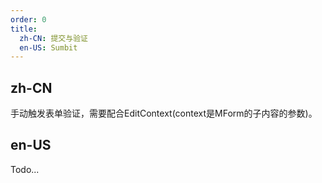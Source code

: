 ```yaml
---
order: 0
title:
  zh-CN: 提交与验证
  en-US: Sumbit
---
```


## zh-CN

手动触发表单验证，需要配合EditContext(context是MForm的子内容的参数)。

## en-US

Todo...
